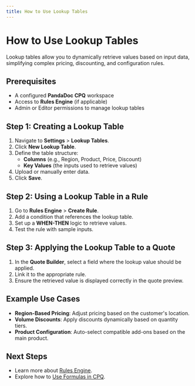 ```yaml
---
title: How to Use Lookup Tables
---
```


# How to Use Lookup Tables

Lookup tables allow you to dynamically retrieve values based on input data, simplifying complex pricing, discounting, and configuration rules.

## Prerequisites
- A configured **PandaDoc CPQ** workspace
- Access to **Rules Engine** (if applicable)
- Admin or Editor permissions to manage lookup tables

## Step 1: Creating a Lookup Table
1. Navigate to **Settings** > **Lookup Tables**.
2. Click **New Lookup Table**.
3. Define the table structure:
   - **Columns** (e.g., Region, Product, Price, Discount)
   - **Key Values** (the inputs used to retrieve values)
4. Upload or manually enter data.
5. Click **Save**.

## Step 2: Using a Lookup Table in a Rule
1. Go to **Rules Engine** > **Create Rule**.
2. Add a condition that references the lookup table.
3. Set up a **WHEN-THEN** logic to retrieve values.
4. Test the rule with sample inputs.

## Step 3: Applying the Lookup Table to a Quote
1. In the **Quote Builder**, select a field where the lookup value should be applied.
2. Link it to the appropriate rule.
3. Ensure the retrieved value is displayed correctly in the quote preview.

## Example Use Cases
- **Region-Based Pricing**: Adjust pricing based on the customer's location.
- **Volume Discounts**: Apply discounts dynamically based on quantity tiers.
- **Product Configuration**: Auto-select compatible add-ons based on the main product.

## Next Steps
- Learn more about [Rules Engine](../rules/using-rules-in-cpq.md).
- Explore how to [Use Formulas in CPQ](../formulas/supported-formulas.md).
